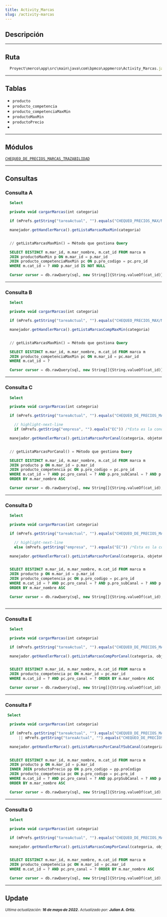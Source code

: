 ```yaml
---
title: Activity_Marcas
slug: /activity-marcas
---
```


## Descripción

***

## Ruta

```js
  Proyect\merco\app\src\main\java\com\bpmco\appmerco\Activity_Marcas.java
```

***

## Tablas

- ```producto```
- ```producto_competencia```
- ```producto_competenciaMaxMin```
- ```productoMaxMin```  
- ```productoPrecio```
- 

***

## Módulos

[```CHEQUEO_DE_PRECIOS_MARCAS_TRAZABILIDAD```](../modules/modulo-44.md)

***

## Consultas

### Consulta A

```sql title="Tipo" 
  Select
```

```js title="Método desde donde se invoca"
  private void cargarMarcas(int categoria)
```

```js title="Condiciones"
  if (mPrefs.getString("tareaActual", "").equals("CHEQUEO_PRECIOS_MAX/MIN"))
```

```js title="Método"
  manejador.getHandlerMarca().getListaMarcasMaxMin(categoria)
```

```sql title="Query"

  // getListaMarcasMaxMin() = Método que gestiona Query 

  SELECT DISTINCT m.mar_id, m.mar_nombre, m.cat_id FROM marca m
  JOIN productoMaxMin p ON m.mar_id = p.mar_id
  JOIN producto_competenciaMaxMin pc ON p.pro_codigo = pc.pro_id
  WHERE m.cat_id = ? AND p.mar_id IS NOT NULL

  Cursor cursor = db.rawQuery(sql, new String[]{String.valueOf(cat_id)})

```

***

### Consulta B

```sql title="Tipo" 
  Select
```

```js title="Método desde donde se invoca"
  private void cargarMarcas(int categoria)
```

```js title="Condiciones"
  if (mPrefs.getString("tareaActual", "").equals("CHEQUEO_PRECIOS_MAX/MIN"))
```

```js title="Método"
  manejador.getHandlerMarca().getListaMarcasCompMaxMin(categoria)
```

```sql title="Query"

  // getListaMarcasMaxMin() = Método que gestiona Query

  SELECT DISTINCT m.mar_id, m.mar_nombre, m.cat_id FROM marca m
  JOIN producto_competenciaMaxMin pc ON m.mar_id = pc.mar_id
  WHERE m.cat_id = ? 

  Cursor cursor = db.rawQuery(sql, new String[]{String.valueOf(cat_id)})

```

***

### Consulta C

```sql title="Tipo" 
  Select
```

```js title="Método desde donde se invoca"
  private void cargarMarcas(int categoria)
```

```js title="Condiciones"
  if (mPrefs.getString("tareaActual", "").equals("CHEQUEO_DE_PRECIOS_MARCAS"))

    // highlight-next-line
    if (mPrefs.getString("empresa", "").equals("EC")) /*Esta es la condición que contiene el metodo*/
```

```js title="Método"
  manejador.getHandlerMarca().getListaMarcasPorCanal(categoria, objetoCanal.getId(), objetoCliente.getCli_subCanal())
```

```sql title="Query"

  // getListaMarcasPorCanal() = Método que gestiona Query

  SELECT DISTINCT m.mar_id, m.mar_nombre, m.cat_id FROM marca m
  JOIN producto p ON m.mar_id = p.mar_id
  JOIN producto_competencia pc ON p.pro_codigo = pc.pro_id
  WHERE m.cat_id = ? AND pc.pro_canal = ? AND p.pro_subCanal = ? AND p.mar_id IS NOT NULL
  ORDER BY m.mar_nombre ASC

  Cursor cursor = db.rawQuery(sql, new String[]{String.valueOf(cat_id), canal, subCanal})

```

***

### Consulta D

```sql title="Tipo" 
  Select
```

```js title="Método desde donde se invoca"
  private void cargarMarcas(int categoria)
```

```js title="Condiciones"
  if (mPrefs.getString("tareaActual", "").equals("CHEQUEO_DE_PRECIOS_MARCAS"))

    // highlight-next-line
    else (mPrefs.getString("empresa", "").equals("EC")) /*Esta es la condición que contiene el metodo*/
```

```js title="Método"
  manejador.getHandlerMarca().getListaMarcasPorCanal(categoria, objetoCliente.getCli_canal(), objetoCliente.getCli_subCanal())
```

```sql title="Query"

  SELECT DISTINCT m.mar_id, m.mar_nombre, m.cat_id FROM marca m
  JOIN producto p ON m.mar_id = p.mar_id
  JOIN producto_competencia pc ON p.pro_codigo = pc.pro_id
  WHERE m.cat_id = ? AND pc.pro_canal = ? AND p.pro_subCanal = ? AND p.mar_id IS NOT NULL
  ORDER BY m.mar_nombre ASC

  Cursor cursor = db.rawQuery(sql, new String[]{String.valueOf(cat_id), canal, subCanal})
 
```

***

### Consulta E

```sql title="Tipo" 
  Select
```

```js title="Método desde donde se invoca"
  private void cargarMarcas(int categoria)
```

```js title="Condiciones"
  if (mPrefs.getString("tareaActual", "").equals("CHEQUEO_DE_PRECIOS_MARCAS"))
```

```js title="Método"
  manejador.getHandlerMarca().getListaMarcasCompPorCanal(categoria, objetoCliente.getCli_canal())
```

```sql title="Query"

  SELECT DISTINCT m.mar_id, m.mar_nombre, m.cat_id FROM marca m
  JOIN producto_competencia pc ON m.mar_id = pc.mar_id
  WHERE m.cat_id = ? AND pc.pro_canal = ? ORDER BY m.mar_nombre ASC

  Cursor cursor = db.rawQuery(sql, new String[]{String.valueOf(cat_id), canal})

```

***

### Consulta F

```sql title="Tipo" 
 Select
```

```js title="Método desde donde se invoca"
  private void cargarMarcas(int categoria)
```

```js title="Condiciones"
  if (mPrefs.getString("tareaActual", "").equals("CHEQUEO_DE_PRECIOS_MARCAS_V2")
      || mPrefs.getString("tareaActual", "").equals("CHEQUEO_DE_PRECIOS_MARCAS_TRAZABILIDAD"))
```

```js title="Método"
  manejador.getHandlerMarca().getListaMarcasPorCanalYSubCanal(categoria, objetoCliente.getCli_canal(), objetoCliente.getCli_subCanal())
```

```sql title="Query"

  SELECT DISTINCT m.mar_id, m.mar_nombre, m.cat_id FROM marca m
  JOIN producto p ON m.mar_id = p.mar_id
  INNER JOIN productoPrecio pp ON p.pro_codigo = pp.proCodigo
  JOIN producto_competencia pc ON p.pro_codigo = pc.pro_id
  WHERE m.cat_id = ? AND pc.pro_canal = ? AND pp.prpSubCanal = ? AND p.mar_id IS NOT NULL
  ORDER BY m.mar_nombre ASC

  Cursor cursor = db.rawQuery(sql, new String[]{String.valueOf(cat_id), canal, subCanal})

```

***

### Consulta G

```sql title="Tipo" 
  Select
```

```js title="Método desde donde se invoca"
  private void cargarMarcas(int categoria)
```

```js title="Condiciones"
  if (mPrefs.getString("tareaActual", "").equals("CHEQUEO_DE_PRECIOS_MARCAS"))
```

```js title="Método"
  manejador.getHandlerMarca().getListaMarcasCompPorCanal(categoria, objetoCliente.getCli_canal())
```

```sql title="Query"

  SELECT DISTINCT m.mar_id, m.mar_nombre, m.cat_id FROM marca m
  JOIN producto_competencia pc ON m.mar_id = pc.mar_id
  WHERE m.cat_id = ? AND pc.pro_canal = ? ORDER BY m.mar_nombre ASC

  Cursor cursor = db.rawQuery(sql, new String[]{String.valueOf(cat_id), canal})

```

***

## Update

<div class="ultima-actualizacion">
  <small>
    <i>
      Ultima actualización:
      <b> 16 de mayo de 2022.</b>
    </i>
  </small>

  <small>
    <i>
      Actualizado por:
      <b> Julian A. Ortiz.</b>
    </i>
  </small>
</div>